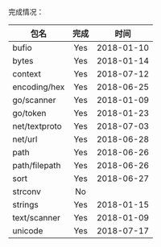 完成情况：

| 包名           | 完成     |时间       |
|----------------|:--------:|:---------:|
| bufio          |  Yes     |2018-01-10 |
| bytes          |  Yes     |2018-01-14 |
| context        |  Yes     |2018-07-12 |
| encoding/hex   |  Yes     |2018-06-25 |
| go/scanner     |  Yes     |2018-01-09 |
| go/token       |  Yes     |2018-01-23 |
| net/textproto  |  Yes     |2018-07-03 |
| net/url        |  Yes     |2018-06-28 |
| path           |  Yes     |2018-06-26 |
| path/filepath  |  Yes     |2018-06-26 |
| sort           |  Yes     |2018-06-27 |
| strconv        |  No      |           |
| strings        |  Yes     |2018-01-15 |
| text/scanner   |  Yes     |2018-01-09 |
| unicode        |  Yes     |2018-07-17 |